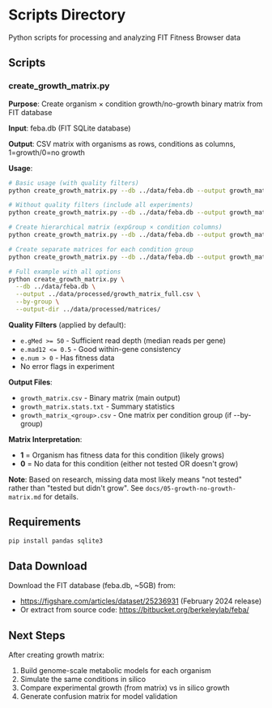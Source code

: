 # Scripts Directory

Python scripts for processing and analyzing FIT Fitness Browser data

## Scripts

### create_growth_matrix.py

**Purpose**: Create organism × condition growth/no-growth binary matrix from FIT database

**Input**: feba.db (FIT SQLite database)

**Output**: CSV matrix with organisms as rows, conditions as columns, 1=growth/0=no growth

**Usage**:

```bash
# Basic usage (with quality filters)
python create_growth_matrix.py --db ../data/feba.db --output growth_matrix.csv

# Without quality filters (include all experiments)
python create_growth_matrix.py --db ../data/feba.db --output growth_matrix.csv --no-quality-filter

# Create hierarchical matrix (expGroup × condition columns)
python create_growth_matrix.py --db ../data/feba.db --output growth_matrix.csv --hierarchical

# Create separate matrices for each condition group
python create_growth_matrix.py --db ../data/feba.db --output growth_matrix.csv --by-group --output-dir ../data/processed/matrices/

# Full example with all options
python create_growth_matrix.py \
  --db ../data/feba.db \
  --output ../data/processed/growth_matrix_full.csv \
  --by-group \
  --output-dir ../data/processed/matrices/
```

**Quality Filters** (applied by default):
- `e.gMed >= 50` - Sufficient read depth (median reads per gene)
- `e.mad12 <= 0.5` - Good within-gene consistency
- `e.num > 0` - Has fitness data
- No error flags in experiment

**Output Files**:
- `growth_matrix.csv` - Binary matrix (main output)
- `growth_matrix.stats.txt` - Summary statistics
- `growth_matrix_<group>.csv` - One matrix per condition group (if --by-group)

**Matrix Interpretation**:
- **1** = Organism has fitness data for this condition (likely grows)
- **0** = No data for this condition (either not tested OR doesn't grow)

**Note**: Based on research, missing data most likely means "not tested" rather than "tested but didn't grow". See `docs/05-growth-no-growth-matrix.md` for details.

## Requirements

```bash
pip install pandas sqlite3
```

## Data Download

Download the FIT database (feba.db, ~5GB) from:
- https://figshare.com/articles/dataset/25236931 (February 2024 release)
- Or extract from source code: https://bitbucket.org/berkeleylab/feba/

## Next Steps

After creating growth matrix:
1. Build genome-scale metabolic models for each organism
2. Simulate the same conditions in silico
3. Compare experimental growth (from matrix) vs in silico growth
4. Generate confusion matrix for model validation
